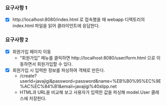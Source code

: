 ### 요구사항 1
-[x] http://localhost:8080/index.html 로 접속했을 때 webapp 디렉토리의 index.html 파일을 읽어 클라이언트에 응답한다.

### 요구사항 2
-[x] 회원가입 페이지 이동
  - “회원가입” 메뉴를 클릭하면 http://localhost:8080/user/form.html 으로 이동하면서 회원가입할 수 있다.
-[x] 회원가입 시 입력한 정보를 파싱하여 객체로 만든다.
  - /create?userId=javajigi&password=password&name=%EB%B0%95%EC%9E%AC%EC%84%B1&email=javajigi%40slipp.net 
  - HTML과 URL을 비교해 보고 사용자가 입력한 값을 파싱해 model.User 클래스에 저장한다.